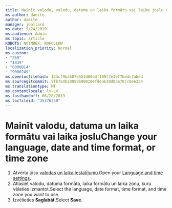 ```yaml
---
title: Mainīt valodu, valodu, datuma un laika formātu vai laika joslu Outlook.com
ms.author: daeite
author: daeite
manager: joallard
ms.date: 5/24/2019
ms.audience: Admin
ms.topic: article
ROBOTS: NOINDEX, NOFOLLOW
localization_priority: Normal
ms.custom:
- "269"
- "1839"
- "8000014"
- "9000249"
ms.openlocfilehash: 133cf9ba507e551d00a3f109f7e3ef7bddc7abed
ms.sourcegitcommit: 5fb7a4b28859690020efdea630d03e70cc0e6334
ms.translationtype: MT
ms.contentlocale: lv-LV
ms.lasthandoff: 06/28/2019
ms.locfileid: "35376350"
---
```

# <a name="change-your-language-date-and-time-format-or-time-zone"></a><span data-ttu-id="ed589-102">Mainīt valodu, datuma un laika formātu vai laika joslu</span><span class="sxs-lookup"><span data-stu-id="ed589-102">Change your language, date and time format, or time zone</span></span>

1. <span data-ttu-id="ed589-103">Atvērta jūsu [valodas un laika iestatījumu](https://go.microsoft.com/fwlink/?linkid=2085505).</span><span class="sxs-lookup"><span data-stu-id="ed589-103">Open your [Language and time settings](https://go.microsoft.com/fwlink/?linkid=2085505).</span></span>
1. <span data-ttu-id="ed589-104">Atlasiet valodu, datuma formāta, laika formātu un laika zonu, kuru vēlaties izmantot.</span><span class="sxs-lookup"><span data-stu-id="ed589-104">Select the language, date format, time format, and time zone you want to use.</span></span>
1. <span data-ttu-id="ed589-105">Izvēlieties **Saglabāt**.</span><span class="sxs-lookup"><span data-stu-id="ed589-105">Select **Save**.</span></span>